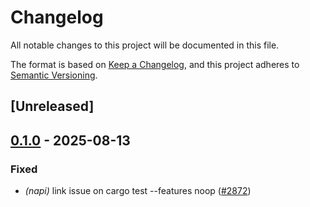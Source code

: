 # Changelog

All notable changes to this project will be documented in this file.

The format is based on [Keep a Changelog](https://keepachangelog.com/en/1.0.0/),
and this project adheres to [Semantic Versioning](https://semver.org/spec/v2.0.0.html).

## [Unreleased]

## [0.1.0](https://github.com/napi-rs/napi-rs/releases/tag/napi-cargo-test-v0.1.0) - 2025-08-13

### Fixed

- *(napi)* link issue on cargo test --features noop ([#2872](https://github.com/napi-rs/napi-rs/pull/2872))
